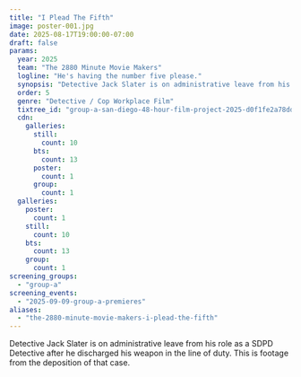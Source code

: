 ```yaml
---
title: "I Plead The Fifth"
image: poster-001.jpg
date: 2025-08-17T19:00:00-07:00
draft: false
params:
  year: 2025
  team: "The 2880 Minute Movie Makers"
  logline: "He's having the number five please."
  synopsis: "Detective Jack Slater is on administrative leave from his role as a SDPD Detective after he discharged his weapon in the line of duty.\nThis is footage from the deposition of that case. "
  order: 5
  genre: "Detective / Cop Workplace Film"
  tixtree_id: "group-a-san-diego-48-hour-film-project-2025-d0f1fe2a78dd"
  cdn:
    galleries:
      still:
        count: 10
      bts:
        count: 13
      poster:
        count: 1
      group:
        count: 1
  galleries:
    poster:
      count: 1
    still:
      count: 10
    bts:
      count: 13
    group:
      count: 1
screening_groups:
  - "group-a"
screening_events:
  - "2025-09-09-group-a-premieres"
aliases:
  - "the-2880-minute-movie-makers-i-plead-the-fifth"
---
```

Detective Jack Slater is on administrative leave from his role as a SDPD Detective after he discharged his weapon in the line of duty. This is footage from the deposition of that case.
